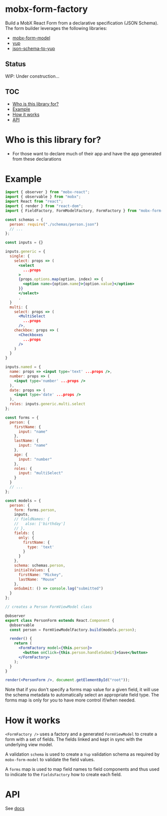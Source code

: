 # mobx-form-factory

Build a MobX React Form from a declarative specification (JSON Schema).
The form builder leverages the following libraries:

- [mobx-form-model](https://github.com/hrgui/mobx-form-model)
- [yup](https://github.com/jquense/yup)
- [json-schema-to-yup](https://www.npmjs.com/package/json-schema-to-yup)

## Status

WIP: Under construction...

## TOC

- [Who is this library for?](#who-is-this-library-for)
- [Example](#example)
- [How it works](#how-it-works)
- [API](#api)

# Who is this library for?

- For those want to declare much of their app and have the app generated from these declarations

# Example

```jsx
import { observer } from "mobx-react";
import { observable } from "mobx";
import React from "react";
import { render } from "react-dom";
import { FieldFactory, FormModelFactory, FormFactory } from "mobx-form-factory";

const schemas = {
  person: require("./schemas/person.json")
  // ...
};

const inputs = {}

inputs.generic = {
  single: {
    select: props => (
      <select
        ...props
      >
      {props.options.map(option, index) => {
        <option name={option.name}>{option.value}</option>
      }}
      </select>
      ,
  }
  multi: {
    select: props => (
      <MultiSelect
        ...props
      />,
    checkbox: props => (
      <Checkboxes
        ...props
      />
    )
  }
}

inputs.named = {
  name: props => <input type='text' ...props />,
  number: props => (
    <input type='number' ...props />
  ),
  date: props => (
    <input type='date' ...props />
  ),
  roles: inputs.generic.multi.select
};

const forms = {
  person: {
    firstName: {
      input: "name"
    },
    lastName: {
      input: "name"
    },
    age: {
      input: "number"
    },
    roles: {
      input: "multiSelect"
    }
  }
  // ...
};

const models = {
  person: {
    form: forms.person,
    inputs,
    // fieldNames: {
    //   also: ['birthday']
    // },
    fields: {
      only: {
        firstName: {
          type: 'text'
        }
      }
    },
    schema: schemas.person,
    initialValues: {
      firstName: "Mickey",
      lastName: "Mouse"
    },
    onSubmit: () => console.log("submitted")
  }
};

// creates a Person FormViewModel class

@observer
export class PersonForm extends React.Component {
  @observable
  const person = FormViewModelFactory.build(models.person);

  render() {
    return (
      <FormFactory model={this.person}>
        <button onClick={this.person.handleSubmit}>Save</button>
      </FormFactory>
    );
  }
}

render(<PersonForm />, document.getElementById("root"));
```

Note that if you don't specify a forms map value for a given field, it will use the schema metadata to automatically select an appropriate field type. The forms map is only for you to have more control if/when needed.

# How it works

`<FormFactory />` uses a factory and a generated `FormViewModel` to create a form with a set of fields. The fields linked and kept in sync with the underlying view model.

A validation `schema` is used to create a `Yup` validation schema as required by `mobx-form-model` to validate the field values.

A `forms` map is used to map field names to field components and thus used to indicate to the `FieldsFactory` how to create each field.

# API

See [docs](docs/README.md)
